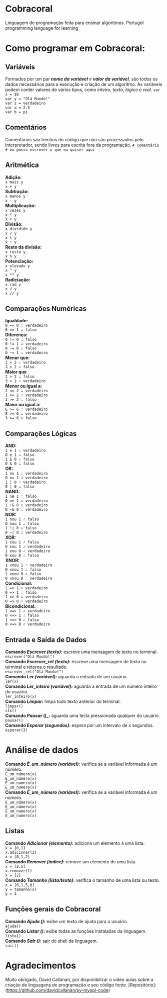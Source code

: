 # Cobracoral
 Linguagem de programação feita para ensinar algoritmos.
 Portugol programming language for learning

# Como programar em Cobracoral:

## Variáveis
Formados por um par **_nome da variável_ = _valor da variável_**, são todos os dados necessários para a execução e criação de um algoritmo. As variáveis podem conter valores de vários tipos, como _inteiro, texto, lógico e real_.
    `var x = 10`<br>
    `var y = "Olá Mundo!"`<br>
    `var z = verdadeiro`<br>
    `var a = 2.5`<br>
    `var b = pi`<br>

## Comentários
Comentários são trechos do código que não são processados pelo interpretador, sendo livres para escrita fora da programação.
    `# comentário`<br>
    `# eu posso escrever o que eu quiser aqui`<br>

## Aritmética
**Adição:**<br>
    `x mais y`<br>
    `x + y`<br>
**Subtração:**<br>
    `x menos y`<br>
    `x - y`<br>
**Multiplicação:**<br>
    `x vezes y`<br>
    `x * y`<br>
    `x × y`<br>
**Divisão:**<br>
    `x dividido y`<br>
    `x / y`<br>
    `x \ y`<br>
    `x ÷ y`<br>
**Resto da divisão:**<br>
    `x resto y`<br>
    `x % y`<br>
**Potenciação:**<br>
    `x elevado y`<br>
    `x ^ y`<br>
    `x ** y`<br>
**Radiciação:**<br>
    `x rad y`<br>
    `x √ y`<br>
    `x // y`<br>

## Comparações Numéricas
**Igualdade:**<br>
    `0 == 0 ∴ verdadeiro`<br>
    `0 == 1 ∴ falso`<br>
**Diferença:**<br>
    `0 != 0 ∴ falso`<br>
    `0 != 1 ∴ verdadeiro`<br>
    `0 ~= 0 ∴ falso`<br>
    `0 ~= 1 ∴ verdadeiro`<br>
**Menor que:**<br>
    `2 < 3 ∴ verdadeiro`<br>
    `3 < 2 ∴ falso`<br>
**Maior que**<br>
    `2 > 3 ∴ falso`<br>
    `3 > 2 ∴ verdadeiro`<br>
**Menor ou igual a:**<br>
    `2 <= 2 ∴ verdadeiro`<br>
    `1 <= 2 ∴ verdadeiro`<br>
    `3 >= 2 ∴ falso`<br>
**Maior ou igual a:**<br>
    `6 >= 6 ∴ verdadeiro`<br>
    `8 >= 6 ∴ verdadeiro`<br>
    `3 >= 6 ∴ falso`<br>

## Comparações Lógicas
**AND:**<br>
    `1 e 1 ∴ verdadeiro`<br>
    `0 e 1 ∴ falso`<br>
    `1 & 0 ∴ falso`<br>
    `0 & 0 ∴ falso`<br>
**OR:**<br>
    `1 ou 1 ∴ verdadeiro`<br>
    `0 ou 1 ∴ verdadeiro`<br>
    `1 | 0 ∴ verdadeiro`<br>
    `0 | 0 ∴ falso`<br>
**NAND:**<br>
    `1 ne 1 ∴ falso`<br>
    `0 ne 1 ∴ verdadeiro`<br>
    `1 !& 0 ∴ verdadeiro`<br>
    `0 ~& 0 ∴ verdadeiro`<br>
**NOR:**<br>
    `1 nou 1 ∴ falso`<br>
    `0 nou 1 ∴ falso`<br>
    `1 !| 0 ∴ falso`<br>
    `0 ~| 0 ∴ verdadeiro`<br>
**XOR:**<br>
    `1 xou 1 ∴ falso`<br>
    `0 xou 1 ∴ verdadeiro`<br>
    `1 xou 0 ∴ verdadeiro`<br>
    `0 xou 0 ∴ falso`<br>
**XNOR:**<br>
    `1 xnou 1 ∴ verdadeiro`<br>
    `0 xnou 1 ∴ falso`<br>
    `1 xnou 0 ∴ falso`<br>
    `0 xnou 0 ∴ verdadeiro`<br>
**Condicional:**<br>
    `1 => 1 ∴ verdadeiro`<br>
    `0 => 1 ∴ falso`<br>
    `1 => 0 ∴ verdadeiro`<br>
    `0 => 0 ∴ verdadeiro`<br>
**Bicondicional:**<br>
    `1 <=> 1 ∴ verdadeiro`<br>
    `0 <=> 1 ∴ falso`<br>
    `1 <=> 0 ∴ falso`<br>
    `0 <=> 0 ∴ verdadeiro`<br>

## Entrada e Saída de Dados
**Comando _Escrever (texto)_:** escreve uma mensagem de texto no terminal.<br>
    `escrever("Olá Mundo!")`<br>
**Comando _Escrever_ret (texto)_:** escreve uma mensagem de texto no terminal e retorna o resultado.<br>
    `escrever_ret("Olá Mundo!")`<br>
**Comando _Ler (variável)_:** aguarda a entrada de um usuário.<br>
    `ler(x)`<br>
**Comando _Ler_inteiro (variável)_:** aguarda a entrada de um número inteiro do usuário.<br>
    `ler_inteiro(x)`<br>
**Comando _Limpar_:** limpa todo texto anterior do terminal.<br>
    `limpar()`<br>
    `cls()`<br>
**Comando _Pausar_ ()_:** aguarda uma tecla pressionada qualquer do usuário.<br>
    `pausar()`<br>
**Comando _Esperar (segundos)_:** espera por um intervalo de x segundos.<br>
    `esperar(3)`<br>

# Análise de dados
**Comando _É_um_número (variável)_:** verifica se a variável informada é um número.<br>
    `É_um_número(x)`<br>
    `E_um_número(x)`<br>
    `É_um_numero(x)`<br>
    `E_um_numero(x)`<br>
**Comando _É_um_número (variável)_:** verifica se a variável informada é um número.<br>
    `É_um_número(x)`<br>
    `E_um_número(x)`<br>
    `É_um_numero(x)`<br>
    `E_um_numero(x)`<br>

## Listas
**Comando _Adicionar (elemento)_:** adiciona um elemento à uma lista.<br>
    `x = [0,1]`<br>
    `x.adicionar(2)`<br>
    `x = [0,1,2]`<br>
**Comando _Remover (índice)_:** remove um elemento de uma lista.<br>
    `x = [2,5]`<br>
    `x.remover(1)`<br>
    `x = [2]`<br>
**Comando _Tamanho (lista/texto)_:** verifica o tamanho de uma lista ou texto.<br>
    `x = [0,1,5,8]`<br>
    `y = tamanho(x)`<br>
    `y = 4`<br>

## Funções gerais do Cobracoral
**Comando _Ajuda ()_:** exibe um texto de ajuda para o usuário.<br>
    `ajuda()`<br>
**Comando _Listar ()_:** exibe todas as funções instaladas da linguagem.<br>
    `lista()`<br>
**Comando _Sair ()_:** sair do shell da linguagem.<br>
    `sair()`<br>
    

# Agradecimentos
Muito obrigado, David Callanan, por disponibilizar o vídeo aulas sobre a criação de linguagens de programação e seu código fonte.
[Repositório]: (https://github.com/davidcallanan/py-myopl-code)
